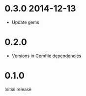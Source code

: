 # 0.3.0 2014-12-13

* Update gems

# 0.2.0

* Versions in Gemfile dependencies
	
# 0.1.0

Initial release
